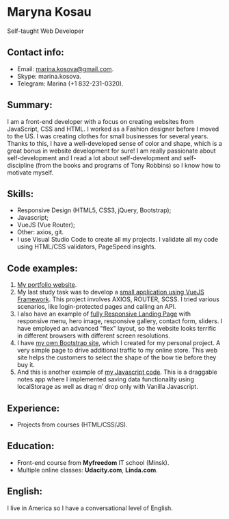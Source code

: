# Maryna Kosau
Self-taught Web Developer

## Contact info: 
* Email: marina.kosova@gmail.com.
* Skype: marina.kosova.
* Telegram: Marina (+1 832-231-0320).

## Summary:
I am a front-end developer with a focus on creating websites from JavaScript, CSS and HTML.
I worked as a Fashion designer before I moved to the US. I was creating clothes for small businesses for several years. 
Thanks to this, I have a well-developed sense of color and shape, which is a great bonus in website development for sure!
I am really passionate about self-development and I read a lot about self-development and self-discipline (from the books and programs of Tony Robbins) so I know how to motivate myself.

## Skills:
* Responsive Design (HTML5, CSS3, jQuery, Bootstrap);
* Javascript;
* VueJS (Vue Router);
* Other: axios, git.
* I use Visual Studio Code to create all my projects. I validate all my code using HTML/CSS validators, PageSpeed insights.

## Code examples:
1. [My portfolio website](https://purple-bush-0f4477c0f.azurestaticapps.net/).
1. My last study task was to develop a [small application using VueJS Framework](https://purple-bush-0f4477c0f.azurestaticapps.net/cats-dogs/). This project involves AXIOS, ROUTER, SCSS. I tried various scenarios, like login-protected pages and calling an API.
1. I also have an example of [fully Responsive Landing Page](https://purple-bush-0f4477c0f.azurestaticapps.net/responsive1/) with responsive menu, hero image, responsive gallery, contact form, sliders. I have employed an advanced "flex" layout, so the website looks terrific in different browsers with different screen resolutions.
1. I have [my own Bootstrap site](https://marinapatterns.com), which I created for my personal project. A very simple page to drive additional traffic to my online store. This web site helps the customers to select the shape of the bow tie before they buy it.
1. And this is another example of [my Javascript code](https://purple-bush-0f4477c0f.azurestaticapps.net/notes/). This is a draggable notes app where I implemented saving data functionality using localStorage as well as drag n’ drop only with Vanilla Javascript.

## Experience:
* Projects from courses (HTML/CSS/JS).

## Education:
* Front-end course from **Myfreedom** IT school (Minsk).
* Multiple online classes: **Udacity.com**, **Linda.com**.

## English:
I live in America so I have a conversational level of English.
